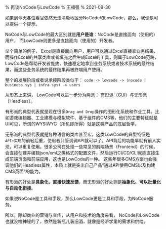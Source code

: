 % 再谈NoCode与LowCode
% 王福强
% 2021-09-30


如果到今天各位看官依然无法清晰地区分NoCode和LowCode，那么，我倒是可以提供一个提示。

NoCode与LowCode的最大区别就是**用户是谁**：NoCode是直接面向（使用的）用户， 而LowCode则更多是直接面向（使用的）开发者。

举个简单的例子， Excel是直接面向用户，用户可以通过Excel直接拿业务结果， 而操作Excel的共享类库或者填充之后生成Excel的工具，则属于LowCode范畴，LowCode是帮助开发者提效，快速稳定地拿到业务系统或者技术系统的最终结果，而这些业务系统的最终结果再被终端用户使用。

整个的发展阶段或者说承接阶段类似于： `code -> lowcode -> (nocode | business sys | infra sys) -> users`

从形态上来讲， LowCode可以进一步分为两派： 有形派（GUI）与无形派（Headless）。

有形派的典型代表就是现在很多`Drag and Drop`操作的图形化系统和作业工具，比如游戏编辑器、工业建模与模拟软件、基于组件的CMS等，他们的主要特征就是UI可见，所谓的WYSIWYG（所见即所得）就是这类产品的底层哲学。

无形派的典型代表就是各种语言的类库甚至宏，这类LowCode的典型特征是`API+实现`的前轻后重，使用者只管调调API就可以了，API背后的功能早就有前人实现，可以重复使用。很多公司在处理一些常见的前端场景（Frontend）的时候，会直接创建并编辑json/xml之类格式的配置文件，然后运行CI/CD/CLI就能直接生成前端页面和前端应用，这也是LowCode的一种。 这些年很多CMS方案也会强调他们的Headless属性，本质上就是突出自己产品“通过API使用CMS以及构建CMS页面”的能力。

有形派的好处是**具象化、直接快速反馈**，而无形派的好处则是**抽象化、可以批量化与自动化衔接**。

如果说NoCode是工具和手段，那么LowCode更是工具和手段，​为NoCode服务。​

所以，除却商业的营销与宣传，从用户和技术的角度来看， NoCode和LowCode也就没啥神秘的了，依然是新瓶儿装旧酒，就像是经济学里的需求和供给。


